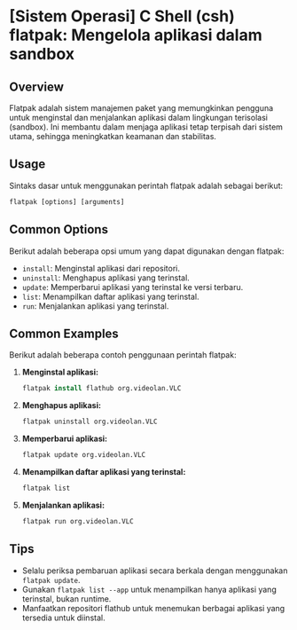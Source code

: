 # [Sistem Operasi] C Shell (csh) flatpak: Mengelola aplikasi dalam sandbox

## Overview
Flatpak adalah sistem manajemen paket yang memungkinkan pengguna untuk menginstal dan menjalankan aplikasi dalam lingkungan terisolasi (sandbox). Ini membantu dalam menjaga aplikasi tetap terpisah dari sistem utama, sehingga meningkatkan keamanan dan stabilitas.

## Usage
Sintaks dasar untuk menggunakan perintah flatpak adalah sebagai berikut:

```csh
flatpak [options] [arguments]
```

## Common Options
Berikut adalah beberapa opsi umum yang dapat digunakan dengan flatpak:

- `install`: Menginstal aplikasi dari repositori.
- `uninstall`: Menghapus aplikasi yang terinstal.
- `update`: Memperbarui aplikasi yang terinstal ke versi terbaru.
- `list`: Menampilkan daftar aplikasi yang terinstal.
- `run`: Menjalankan aplikasi yang terinstal.

## Common Examples
Berikut adalah beberapa contoh penggunaan perintah flatpak:

1. **Menginstal aplikasi:**
   ```csh
   flatpak install flathub org.videolan.VLC
   ```

2. **Menghapus aplikasi:**
   ```csh
   flatpak uninstall org.videolan.VLC
   ```

3. **Memperbarui aplikasi:**
   ```csh
   flatpak update org.videolan.VLC
   ```

4. **Menampilkan daftar aplikasi yang terinstal:**
   ```csh
   flatpak list
   ```

5. **Menjalankan aplikasi:**
   ```csh
   flatpak run org.videolan.VLC
   ```

## Tips
- Selalu periksa pembaruan aplikasi secara berkala dengan menggunakan `flatpak update`.
- Gunakan `flatpak list --app` untuk menampilkan hanya aplikasi yang terinstal, bukan runtime.
- Manfaatkan repositori flathub untuk menemukan berbagai aplikasi yang tersedia untuk diinstal.